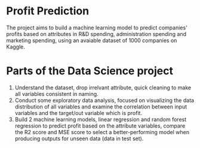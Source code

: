 # Profit Prediction
The project aims to build a machine learning model to predict companies' profits based on attributes in R&D spending, administration spending and marketing spending, using an avaiable dataset of 1000 companies on Kaggle.
# Parts of the Data Science project
1. Understand the dataset, drop irrelvant attribute, quick cleaning to make all variables consistent in naming.
2. Conduct some exploratory data analysis, focused on visualizing the data distribution of all variables and examine the correlation between input variables and the target/out variable which is profit.
3. Build 2 machine learning models, linear regression and random forest regression to predict profit based on the attribute variables, compare the R2 score and MSE score to select a better-performing model when producing outputs for unseen data (data in test set).
